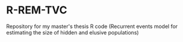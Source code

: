 R-REM-TVC
=========

Repository for my master's thesis R code (Recurrent events model for estimating the size of hidden and elusive populations)
